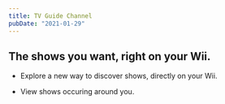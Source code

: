 ```yaml
---
title: TV Guide Channel
pubDate: "2021-01-29"
---
```

## The shows you want, right on your Wii.

- Explore a new way to discover shows, directly on your Wii.

- View shows occuring around you.

